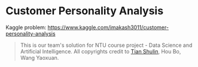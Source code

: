 # Customer Personality Analysis
Kaggle problem: https://www.kaggle.com/imakash3011/customer-personality-analysis

> This is our team's solution for NTU course project - Data Science and Artificial Intelligence. All copyrights credit to [Tian Shulin](stian006@e.ntu.edu.sg), Hou Bo, Wang Yaoxuan.
